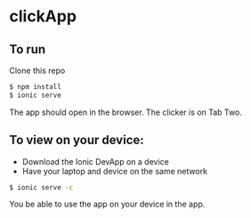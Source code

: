 # clickApp

## To run

Clone this repo
```bash
$ npm install
$ ionic serve
```
The app should open in the browser. The clicker is on Tab Two. 

## To view on your device:
- Download the Ionic DevApp on a device
- Have your laptop and device on the same network 
```bash
$ ionic serve -c
```
You be able to use the app on your device in the app.
